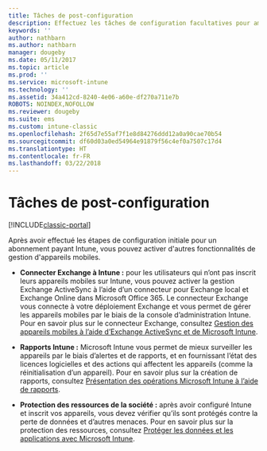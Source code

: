 ```yaml
---
title: Tâches de post-configuration
description: Effectuez les tâches de configuration facultatives pour améliorer les fonctionnalités de gestion des appareils mobiles.
keywords: ''
author: nathbarn
ms.author: nathbarn
manager: dougeby
ms.date: 05/11/2017
ms.topic: article
ms.prod: ''
ms.service: microsoft-intune
ms.technology: ''
ms.assetid: 34a412cd-8240-4e06-a60e-df270a711e7b
ROBOTS: NOINDEX,NOFOLLOW
ms.reviewer: dougeby
ms.suite: ems
ms.custom: intune-classic
ms.openlocfilehash: 2f65d7e55af7f1e8d84276ddd12a0a90cae70b54
ms.sourcegitcommit: df60d03a0ed54964e91879f56c4ef0a7507c17d4
ms.translationtype: HT
ms.contentlocale: fr-FR
ms.lasthandoff: 03/22/2018
---
```

# <a name="post-configuration-tasks"></a>Tâches de post-configuration

[!INCLUDE[classic-portal](../includes/classic-portal.md)]

Après avoir effectué les étapes de configuration initiale pour un abonnement payant Intune, vous pouvez activer d'autres fonctionnalités de gestion d'appareils mobiles.

-   **Connecter Exchange à Intune :** pour les utilisateurs qui n’ont pas inscrit leurs appareils mobiles sur Intune, vous pouvez activer la gestion Exchange ActiveSync à l’aide d’un connecteur pour Exchange local et Exchange Online dans Microsoft Office 365. Le connecteur Exchange vous connecte à votre déploiement Exchange et vous permet de gérer les appareils mobiles par le biais de la console d’administration Intune. Pour en savoir plus sur le connecteur Exchange, consultez [Gestion des appareils mobiles à l’aide d’Exchange ActiveSync et de Microsoft Intune](/intune-classic/deploy-use/mobile-device-management-with-exchange-activesync-and-microsoft-intune).

-   **Rapports Intune :** Microsoft Intune vous permet de mieux surveiller les appareils par le biais d’alertes et de rapports, et en fournissant l’état des licences logicielles et des actions qui affectent les appareils (comme la réinitialisation d’un appareil).  Pour en savoir plus sur la création de rapports, consultez [Présentation des opérations Microsoft Intune à l’aide de rapports](/intune-classic/deploy-use/understand-microsoft-intune-operations-by-using-reports).

-   **Protection des ressources de la société :** après avoir configuré Intune et inscrit vos appareils, vous devez vérifier qu’ils sont protégés contre la perte de données et d’autres menaces. Pour en savoir plus sur la protection des ressources, consultez [Protéger les données et les applications avec Microsoft Intune](/intune-classic/deploy-use/protect-apps-and-data-with-microsoft-intune).
